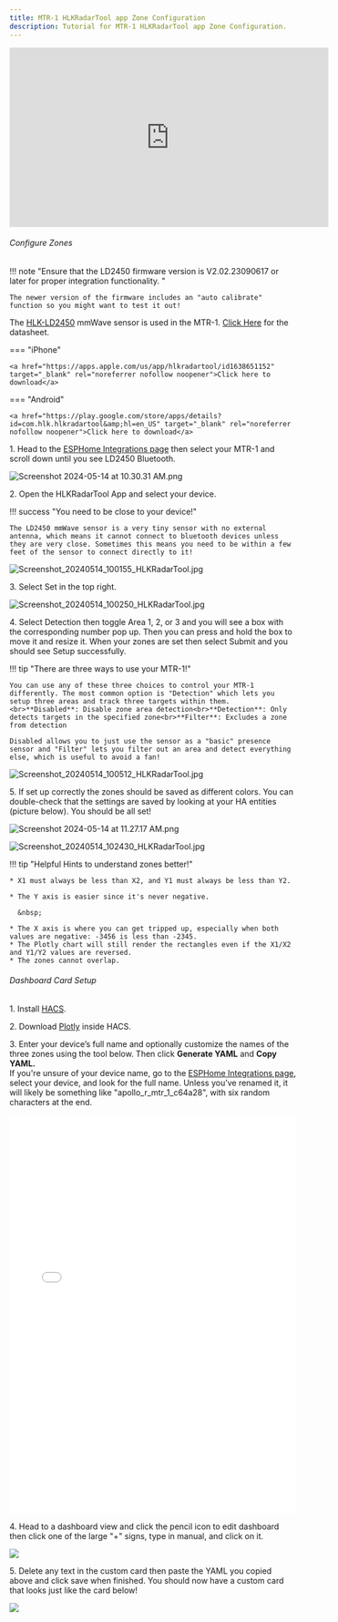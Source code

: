 ```yaml
---
title: MTR-1 HLKRadarTool app Zone Configuration
description: Tutorial for MTR-1 HLKRadarTool app Zone Configuration.
---
```

<div class="cms-embed"><iframe width="560" height="315" src="https://www.youtube.com/embed/-w_GFURyx-A?si=SSRovumabCvHeXwo" title="YouTube video player" frameborder="0" allow="accelerometer; autoplay; clipboard-write; encrypted-media; gyroscope; picture-in-picture; web-share" referrerpolicy="strict-origin-when-cross-origin" allowfullscreen=""></iframe></div>

###### Configure Zones

!!! note "Ensure that the LD2450 firmware version is V2.02.23090617 or later for proper integration functionality. "

    The newer version of the firmware includes an "auto calibrate" function so you might want to test it out!

The <a href="https://www.hlktech.net/index.php?id=1157" target="_blank" rel="noreferrer nofollow noopener">HLK-LD2450</a> mmWave sensor is used in the MTR-1. <a href="https://drive.google.com/drive/folders/1aItrdziwnEqI-ovDWf24Lj6ioALaljFA?usp=sharing" target="_blank" rel="noreferrer nofollow noopener">Click Here</a> for the datasheet.

=== "iPhone"

    <a href="https://apps.apple.com/us/app/hlkradartool/id1638651152" target="_blank" rel="noreferrer nofollow noopener">Click here to download</a>

=== "Android"

    <a href="https://play.google.com/store/apps/details?id=com.hlk.hlkradartool&amp;hl=en_US" target="_blank" rel="noreferrer nofollow noopener">Click here to download</a>

1\. Head to the <a href="http://homeassistant.local:8123/config/integrations/integration/esphome" title="Click me to go to the ESPHome integrations page" target="_blank" rel="noreferrer nofollow noopener">ESPHome Integrations page</a> then select your MTR-1 and scroll down until you see LD2450 Bluetooth.

![Screenshot 2024-05-14 at 10.30.31 AM.png](../../../assets/mtr-1-toggle-on-ld2450-bluetooth.png)

2\. Open the HLKRadarTool App and select your device.

!!! success "You need to be close to your device!"

    The LD2450 mmWave sensor is a very tiny sensor with no external antenna, which means it cannot connect to bluetooth devices unless they are very close. Sometimes this means you need to be within a few feet of the sensor to connect directly to it!

![Screenshot_20240514_100155_HLKRadarTool.jpg](../assets/screenshot-20240514-100155-hlkradartool.jpg)

3\. Select Set in the top right.

![Screenshot_20240514_100250_HLKRadarTool.jpg](../assets/Esxscreenshot-20240514-100250-hlkradartool.jpg)

4\. Select Detection then toggle Area 1, 2, or 3 and you will see a box with the corresponding number pop up. Then you can press and hold the box to move it and resize it. When your zones are set then select Submit and you should see Setup successfully.

!!! tip "There are three ways to use your MTR-1!"

    You can use any of these three choices to control your MTR-1 differently. The most common option is "Detection" which lets you setup three areas and track three targets within them.<br>**Disabled**: Disable zone area detection<br>**Detection**: Only detects targets in the specified zone<br>**Filter**: Excludes a zone from detection

    Disabled allows you to just use the sensor as a "basic" presence sensor and "Filter" lets you filter out an area and detect everything else, which is useful to avoid a fan!

![Screenshot_20240514_100512_HLKRadarTool.jpg](../assets/screenshot-20240514-100512-hlkradartool.jpg)

5\. If set up correctly the zones should be saved as different colors. You can double-check that the settings are saved by looking at your HA entities (picture below). You should be all set!

![Screenshot 2024-05-14 at 11.27.17 AM.png](../assets/screenshot-2024-05-14-at-11-27-17-am.png)

![Screenshot_20240514_102430_HLKRadarTool.jpg](../assets/screenshot-20240514-102430-hlkradartool.jpg)

!!! tip "Helpful Hints to understand zones better!"

    * X1 must always be less than X2, and Y1 must always be less than Y2.

    * The Y axis is easier since it's never negative.

      &nbsp;

    * The X axis is where you can get tripped up, especially when both values are negative: -3456 is less than -2345.
    * The Plotly chart will still render the rectangles even if the X1/X2 and Y1/Y2 values are reversed.
    * The zones cannot overlap.

###### Dashboard Card Setup

1\. Install [HACS](https://hacs.xyz/docs/use/).

2\. Download [Plotly](https://github.com/dbuezas/lovelace-plotly-graph-card "Click here to install Plotly!") inside HACS.

3\. Enter your device’s full name and optionally customize the names of the three zones using the tool below. Then click **Generate YAML** and **Copy YAML.**<br>If you're unsure of your device name, go to the <a href="http://homeassistant.local:8123/config/integrations/integration/esphome" target="_blank" rel="noreferrer nofollow noopener">ESPHome Integrations page</a>, select your device, and look for the full name. Unless you’ve renamed it, it will likely be something like "apollo\_r\_mtr\_1\_c64a28", with six random characters at the end.

<iframe src="/snippets/mtr1-plotly-yaml-generator.html" width="100%" height="700" style="border: none;"></iframe>

4\. Head to a dashboard view and click the pencil icon to edit dashboard then click one of the large "+" signs, type in manual, and click on it.

![](../../../assets/ld2450-add-plotly-graph-gif.gif)

5\. Delete any text in the custom card then paste the YAML you copied above and click save when finished. You should now have a custom card that looks just like the card below!

![](../../../assets/mtr-1-card-working-targets.png)
